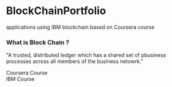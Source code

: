 # BlockChainPortfolio
applications using IBM blockchain based on Coursera course  

### What is Block Chain ? 

"A trusted, distributed ledger which has a shared set of pbusiness processes across all members of the business netowrk."    

Coursera Course  
IBM Course  




